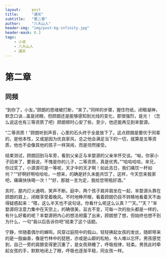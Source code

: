 ```yaml
---
layout:     post
title:      "通天"
subtitle:   "第二章"
author:     "八大山人"
header-img: "img/post-bg-infinity.jpg"
header-mask: 0.3
tags:
    - 小说
    - 八大山人
    - 通天
---
```


# **第二章**

同频
--

“到你了，小友。”顾朗的思绪被打断，“来了。”同样的步骤，握住符纸，闭眼凝神，默念口诀…虽是闭眼，但顾朗还是能够感知到光线的变化，那很强烈，是光！（怎么说这也有三等资质了吧）顾朗顿时心安了些，至少，他还能再见到芈婺源。

“二等资质！”顾朗听到声音，心里的石头终于全是放下了。这点顾朗是要优于同辈的，是他本性，又或是因为优良家风，总之他会满足当下的一切，就算是五等资质，他也不会像其他的孩子一样哭闹，而是坦然接受。

结束测试，顾朗回到马车旁，看到父亲正与芈婺源的父亲芈怀交谈。“呦，你家小子回来了，要我说，不愧是你的儿子，二等资质，真是优秀。”“哈哈哈哈，芈兄，你过奖了，小源源可是一等呢，天才中的天才啊！如此吉日，我们痛饮一杯如何？”“好啊好啊哈哈哈，一想来，的确是好久未能共饮了，这样，今天您来我家吧，痛痛快快喝一次！”“好，那就一言为定，我给您带瓶好酒。”

亥时，屋内灯火通明，笑声不断。庭中，两个孩子肩并肩坐在一起，芈婺源头靠在顾朗的肩上，闭眼享受着晚风。不时地睁开眼，看着顾朗仍目不转睛地看着天不由得疑惑起来：“喂，这么半天也不说句话，你看什么呢这么认真？”“天。”“天？”芈婺源将注意力集中在天空上，的确很美，亘古不变，可每一次的抬头都是一样的，有什么好看的呢？芈婺源把内心的想法袒露了出来，顾朗想了想，但始终也想不到为什么，一句“我以后告诉你吧”结束了这个话题。

宁静，伴随着偶尔的蝉鸣，风穿过庭院中的假山，轻轻拂起女孩的发丝，随即带来的是一股幽香，像是竹林中的琵琶，亦或是山巅的松柏，令人难以忘怀。男孩感觉到，自己一旁的肩膀变得更沉重了，是女孩熟睡了，呼吸规律，轻柔。男孩此时牵起女孩的手，默默地闭上了眼，呼吸也逐渐平稳，同女孩一样。